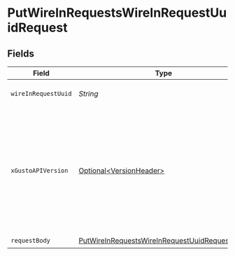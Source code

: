 # PutWireInRequestsWireInRequestUuidRequest


## Fields

| Field                                                                                                                                                                                                                        | Type                                                                                                                                                                                                                         | Required                                                                                                                                                                                                                     | Description                                                                                                                                                                                                                  |
| ---------------------------------------------------------------------------------------------------------------------------------------------------------------------------------------------------------------------------- | ---------------------------------------------------------------------------------------------------------------------------------------------------------------------------------------------------------------------------- | ---------------------------------------------------------------------------------------------------------------------------------------------------------------------------------------------------------------------------- | ---------------------------------------------------------------------------------------------------------------------------------------------------------------------------------------------------------------------------- |
| `wireInRequestUuid`                                                                                                                                                                                                          | *String*                                                                                                                                                                                                                     | :heavy_check_mark:                                                                                                                                                                                                           | The UUID of the Wire In Request                                                                                                                                                                                              |
| `xGustoAPIVersion`                                                                                                                                                                                                           | [Optional\<VersionHeader>](../../models/components/VersionHeader.md)                                                                                                                                                         | :heavy_minus_sign:                                                                                                                                                                                                           | Determines the date-based API version associated with your API call. If none is provided, your application's [minimum API version](https://docs.gusto.com/embedded-payroll/docs/api-versioning#minimum-api-version) is used. |
| `requestBody`                                                                                                                                                                                                                | [PutWireInRequestsWireInRequestUuidRequestBody](../../models/operations/PutWireInRequestsWireInRequestUuidRequestBody.md)                                                                                                    | :heavy_check_mark:                                                                                                                                                                                                           | N/A                                                                                                                                                                                                                          |